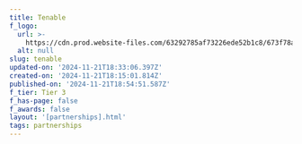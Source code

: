 ```yaml
---
title: Tenable
f_logo:
  url: >-
    https://cdn.prod.website-files.com/63292785af73226ede52b1c8/673f78a572c9aeffac3974cd_Tenable%25201.svg
  alt: null
slug: tenable
updated-on: '2024-11-21T18:33:06.397Z'
created-on: '2024-11-21T18:15:01.814Z'
published-on: '2024-11-21T18:54:51.587Z'
f_tier: Tier 3
f_has-page: false
f_awards: false
layout: '[partnerships].html'
tags: partnerships
---
```



